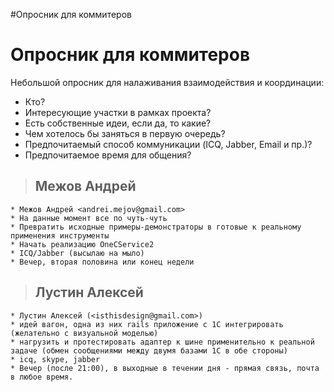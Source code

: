 #Опросник для коммитеров

# Опросник для коммитеров #

Небольшой опросник для налаживания взаимодействия и координации:

  * Кто?
  * Интересующие участки в рамках проекта?
  * Есть собственные идеи, если да, то какие?
  * Чем хотелось бы заняться в первую очередь?
  * Предпочитаемый способ коммуникации (ICQ, Jabber, Email и пр.)?
  * Предпочитаемое время для общения?

> ## Межов Андрей ##
    * Межов Андрей <andrei.mejov@gmail.com>
    * На данные момент все по чуть-чуть
    * Превратить исходные примеры-демонстраторы в готовые к реальному применения инструменты
    * Начать реализацию OneCService2
    * ICQ/Jabber (высылаю на мыло)
    * Вечер, вторая половина или конец недели

> ## Лустин Алексей ##
    * Лустин Алексей (<isthisdesign@gmail.com>)
    * идей вагон, одна из них rails приложение с 1С интегрировать (желательно с визуальной моделью)
    * нагрузить и протестировать адаптер к шине применительно к реальной задаче (обмен сообщениями между двумя базами 1С в обе стороны)
    * icq, skype, jabber
    * Вечер (после 21:00), в выходные в течении дня - прямая связь, почта в любое время.
